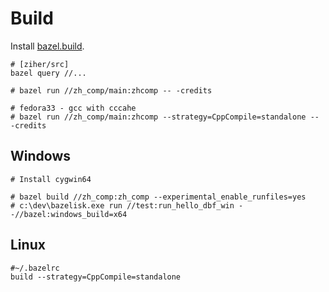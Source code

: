 # Build

Install [bazel.build](https://bazel.build/).

    # [ziher/src]
    bazel query //... 

    # bazel run //zh_comp/main:zhcomp -- -credits
    
    # fedora33 - gcc with cccahe
    # bazel run //zh_comp/main:zhcomp --strategy=CppCompile=standalone -- -credits


## Windows

    # Install cygwin64
    
    # bazel build //zh_comp:zh_comp --experimental_enable_runfiles=yes
    # c:\dev\bazelisk.exe run //test:run_hello_dbf_win --//bazel:windows_build=x64

## Linux

    #~/.bazelrc 
    build --strategy=CppCompile=standalone
